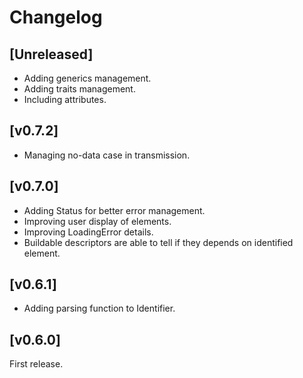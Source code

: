 
# Changelog

## [Unreleased]

- Adding generics management.
- Adding traits management.
- Including attributes.

## [v0.7.2]

- Managing no-data case in transmission.

## [v0.7.0]

- Adding Status for better error management.
- Improving user display of elements.
- Improving LoadingError details.
- Buildable descriptors are able to tell if they depends on identified element.

## [v0.6.1]

- Adding parsing function to Identifier.

## [v0.6.0]

First release.
